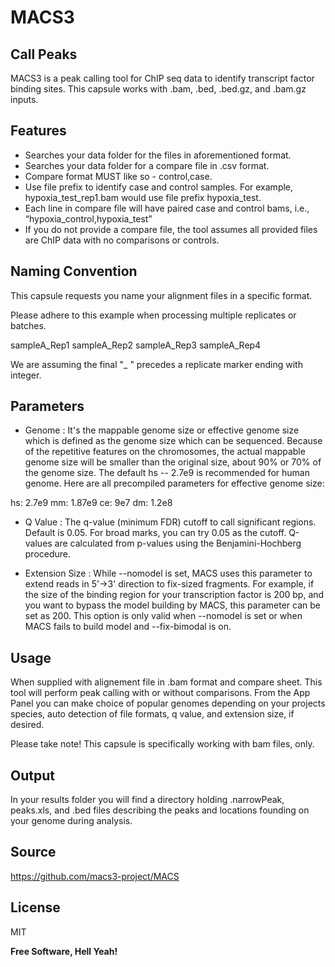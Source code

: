 # MACS3  
##  Call Peaks

MACS3 is a peak calling tool for ChIP seq data to identify transcript factor binding sites. This capsule works with .bam, .bed, .bed.gz, and .bam.gz inputs.

## Features

- Searches your data folder for the files in aforementioned format.
- Searches your data folder for a compare file in .csv format. 
- Compare format MUST like so - control,case.
- Use file prefix to identify case and control samples. For example, hypoxia_test_rep1.bam would use file prefix hypoxia_test. 
- Each line in compare file will have paired case and control bams, i.e.,
“hypoxia_control,hypoxia_test” 
- If you do not provide a compare file, the tool assumes all provided files are ChIP data with no comparisons or controls.

## Naming Convention

This capsule requests you name your alignment files in a specific format. 

Please adhere to this example when processing multiple replicates or batches. 

sampleA_Rep1
sampleA_Rep2
sampleA_Rep3
sampleA_Rep4

We are assuming the final "_ " precedes a replicate marker ending with integer.

## Parameters 

- Genome : It's the mappable genome size or effective genome size which is defined as the genome size which can be sequenced. Because of the repetitive features on the chromosomes, the actual mappable genome size will be smaller than the original size, about 90% or 70% of the genome size. The default hs -- 2.7e9 is recommended for human genome. Here are all precompiled parameters for effective genome size:

hs: 2.7e9
mm: 1.87e9
ce: 9e7
dm: 1.2e8

- Q Value : The q-value (minimum FDR) cutoff to call significant regions. Default is 0.05. For broad marks, you can try 0.05 as the cutoff. Q-values are calculated from p-values using the Benjamini-Hochberg procedure.

- Extension Size : While --nomodel is set, MACS uses this parameter to extend reads in 5'->3' direction to fix-sized fragments. For example, if the size of the binding region for your transcription factor is 200 bp, and you want to bypass the model building by MACS, this parameter can be set as 200. This option is only valid when --nomodel is set or when MACS fails to build model and --fix-bimodal is on.

## Usage

When supplied with alignement file in .bam format and compare sheet. This tool will perform peak calling with or without comparisons. From the App Panel you can make choice of popular genomes depending on your projects species, auto detection of file formats, q value, and extension size, if desired. 

Please take note! This capsule is specifically working with bam files, only.

## Output

In your results folder you will find a directory holding .narrowPeak, peaks.xls, and .bed files describing the peaks and locations founding on your genome during analysis. 

## Source

https://github.com/macs3-project/MACS

## License

MIT

**Free Software, Hell Yeah!**

[//]: # (These are reference links used in the body of this note and get stripped out when the markdown processor does its job. There is no need to format nicely because it shouldn't be seen. Thanks SO - http://stackoverflow.com/questions/4823468/store-comments-in-markdown-syntax)

   [dill]: <https://github.com/joemccann/dillinger>
   [git-repo-url]: <https://github.com/joemccann/dillinger.git>
   [john gruber]: <http://daringfireball.net>
   [df1]: <http://daringfireball.net/projects/markdown/>
   [markdown-it]: <https://github.com/markdown-it/markdown-it>
   [Ace Editor]: <http://ace.ajax.org>
   [node.js]: <http://nodejs.org>
   [Twitter Bootstrap]: <http://twitter.github.com/bootstrap/>
   [jQuery]: <http://jquery.com>
   [@tjholowaychuk]: <http://twitter.com/tjholowaychuk>
   [express]: <http://expressjs.com>
   [AngularJS]: <http://angularjs.org>
   [Gulp]: <http://gulpjs.com>

   [PlDb]: <https://github.com/joemccann/dillinger/tree/master/plugins/dropbox/README.md>
   [PlGh]: <https://github.com/joemccann/dillinger/tree/master/plugins/github/README.md>
   [PlGd]: <https://github.com/joemccann/dillinger/tree/master/plugins/googledrive/README.md>
   [PlOd]: <https://github.com/joemccann/dillinger/tree/master/plugins/onedrive/README.md>
   [PlMe]: <https://github.com/joemccann/dillinger/tree/master/plugins/medium/README.md>
   [PlGa]: <https://github.com/RahulHP/dillinger/blob/master/plugins/googleanalytics/README.md>